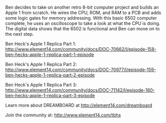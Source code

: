 Ben decides to take on another retro 8-bit computer project and builds an Apple 1 from scratch. He wires the CPU, ROM, and RAM to a PCB and adds some logic gates for memory addressing. With this basic 6502 computer complete, he uses an oscilloscope to take a look at what the CPU is doing. The digital data shows that the 6502 is functional and Ben can move on to the next step.

Ben Heck's Apple 1 Replica Part 1: http://www.element14.com/community/docs/DOC-70662/l/episode-158-ben-hecks-apple-1-replica-part-1-episode

Ben Heck's Apple 1 Replica Part 2: http://www.element14.com/community/docs/DOC-70977/l/episode-159-ben-hecks-apple-1-replica-part-2-episode

Ben Heck's Apple 1 Replica Part 3: http://www.element14.com/community/docs/DOC-71142/l/episode-160-ben-hecks-apple-1-replica-part-3-episode

Learn more about DREAMBOARD at http://element14.com/dreamboard

Join the community at: http://www.element14.com/tbhs
